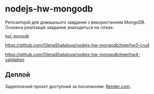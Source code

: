 # nodejs-hw-mongodb

Репозиторій для домашнього завдання з використанням MongoDB.  
Основна реалізація завдання знаходиться на гілках:

[`hw2-mongodb`](https://github.com/OlenaShatalova/nodejs-hw-mongodb/tree/hw2-mongodb)

https://github.com/OlenaShatalova/nodejs-hw-mongodb/tree/hw3-crud

https://github.com/OlenaShatalova/nodejs-hw-mongodb/tree/hw4-validation



## Деплой

Задеплоєний проєкт доступний за посиланням: [Render.com](https://nodejs-hw-mongodb-i2xy.onrender.com).
